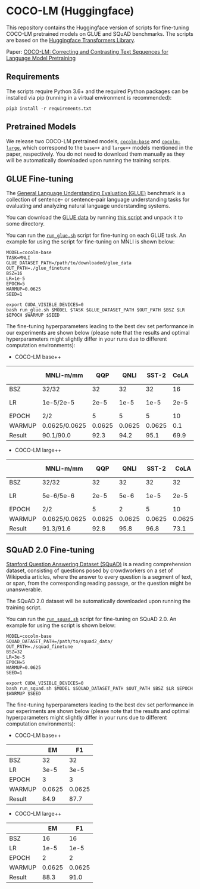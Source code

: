 # COCO-LM (Huggingface)

This repository contains the Huggingface version of scripts for fine-tuning COCO-LM pretrained models on GLUE and SQuAD benchmarks. The scripts are based on the [Huggingface Transformers Library](https://github.com/huggingface/transformers).

Paper: [COCO-LM: Correcting and Contrasting Text Sequences for Language Model Pretraining](https://arxiv.org/abs/2102.08473)

## Requirements

The scripts require Python 3.6+ and the required Python packages can be installed via pip (running in a virtual environment is recommended):
```
pip3 install -r requirements.txt
```

## Pretrained Models

We release two COCO-LM pretrained models, [`cocolm-base`](https://huggingface.co/microsoft/cocolm-base) and [`cocolm-large`](https://huggingface.co/microsoft/cocolm-large), which correspond to the `base++` and `large++` models mentioned in the paper, respectively. You do not need to download them manually as they will be automatically downloaded upon running the training scripts.

## GLUE Fine-tuning

The [General Language Understanding Evaluation (GLUE)](https://gluebenchmark.com/) benchmark is a collection of sentence- or sentence-pair language understanding tasks for evaluating and analyzing natural language understanding systems. 

You can download the [GLUE data](https://gluebenchmark.com/tasks) by running [this script](https://gist.github.com/W4ngatang/60c2bdb54d156a41194446737ce03e2e) and unpack it to some directory.

You can run the [`run_glue.sh`](run_glue.sh) script for fine-tuning on each GLUE task. An example for using the script for fine-tuning on MNLI is shown below:
```
MODEL=cocolm-base
TASK=MNLI
GLUE_DATASET_PATH=/path/to/downloaded/glue_data
OUT_PATH=./glue_finetune
BSZ=16
LR=1e-5
EPOCH=5
WARMUP=0.0625
SEED=1

export CUDA_VISIBLE_DEVICES=0
bash run_glue.sh $MODEL $TASK $GLUE_DATASET_PATH $OUT_PATH $BSZ $LR $EPOCH $WARMUP $SEED
```

The fine-tuning hyperparameters leading to the best dev set performance in our experiments are shown below (please note that the results and optimal hyperparameters might slightly differ in your runs due to different computation environments):

* COCO-LM base++

|  | MNLI-m/mm | QQP | QNLI | SST-2 | CoLA | RTE | MRPC | STS-B |
| ------ | ------ | ------ | ------ | ------ | ------ | ------ | ------ | ------ |
| BSZ | 32/32 | 32 | 32 | 32 | 16 | 16 | 16 | 16 |
| LR | 1e-5/2e-5 | 2e-5 | 1e-5 | 1e-5 | 2e-5 | 3e-5 | 2e-5 | 4e-5 |
| EPOCH | 2/2 | 5 | 5 | 5 | 10 | 10 | 10 | 10 |
| WARMUP | 0.0625/0.0625 | 0.0625 | 0.0625 | 0.0625 | 0.1 | 0.1 | 0.1 | 0.1 |
| Result | 90.1/90.0 | 92.3 | 94.2 | 95.1 | 69.9 | 87.4 | 90.9 | 91.8 |

* COCO-LM large++

|  | MNLI-m/mm | QQP | QNLI | SST-2 | CoLA | RTE | MRPC | STS-B |
| ------ | ------ | ------ | ------ | ------ | ------ | ------ | ------ | ------ |
| BSZ | 32/32 | 32 | 32 | 32 | 32 | 32 | 16 | 16 |
| LR | 5e-6/5e-6 | 2e-5 | 5e-6 | 1e-5 | 2e-5 | 3e-5 | 2e-5 | 2e-5 |
| EPOCH | 2/2 | 5 | 2 | 5 | 10 | 10 | 10 | 10 |
| WARMUP | 0.0625/0.0625 | 0.0625 | 0.0625 | 0.0625 | 0.0625 | 0.1 | 0.1 | 0.1 |
| Result | 91.3/91.6 | 92.8 | 95.8 | 96.8 | 73.1 | 91.3 | 91.9 | 92.8 |

## SQuAD 2.0 Fine-tuning 
[Stanford Question Answering Dataset (SQuAD)](https://rajpurkar.github.io/SQuAD-explorer/) is a reading comprehension dataset, consisting of questions posed by crowdworkers on a set of Wikipedia articles, where the answer to every question is a segment of text, or span, from the corresponding reading passage, or the question might be unanswerable. 

The SQuAD 2.0 dataset will be automatically downloaded upon running the training script.

You can run the [`run_squad.sh`](run_squad.sh) script for fine-tuning on SQuAD 2.0. An example for using the script is shown below:
```
MODEL=cocolm-base
SQUAD_DATASET_PATH=/path/to/squad2_data/
OUT_PATH=./squad_finetune
BSZ=32
LR=3e-5
EPOCH=5
WARMUP=0.0625
SEED=1

export CUDA_VISIBLE_DEVICES=0
bash run_squad.sh $MODEL $SQUAD_DATASET_PATH $OUT_PATH $BSZ $LR $EPOCH $WARMUP $SEED
```

The fine-tuning hyperparameters leading to the best dev set performance in our experiments are shown below (please note that the results and optimal hyperparameters might slightly differ in your runs due to different computation environments):

* COCO-LM base++

|  | EM | F1 |
| ------ | ------ | ------ |
| BSZ | 32 | 32 |
| LR | 3e-5 | 3e-5 |
| EPOCH | 3 | 3 |
| WARMUP | 0.0625 | 0.0625 |
| Result | 84.9 | 87.7 |

* COCO-LM large++

|  | EM | F1 |
| ------ | ------ | ------ |
| BSZ | 16 | 16 |
| LR | 1e-5 | 1e-5 |
| EPOCH | 2 | 2 |
| WARMUP | 0.0625 | 0.0625 |
| Result | 88.3 | 91.0 |
